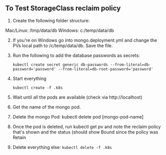 ## To Test StorageClass reclaim policy

1. Create the following folder structure:

Mac/Linux: /tmp/data/db
Windows:   c:/temp/data/db

2. If you're on Windows go into mongo.deployment.yml and change the PVs local path to /c/temp/data/db. Save the file.

3. Run the following to add the database passwords as secrets:

    `kubectl create secret generic db-passwords --from-literal=db-password='password' --from-literal=db-root-password='password'`

4. Start everything

    `kubectl create -f .k8s`

5. Wait until all the pods are available (check via http://localhost)
6. Get the name of the mongo pod.
7. Delete the mongo Pod: kubectl delete pod [mongo-pod-name]
8. Once the pod is deleted, run kubectl get pv and note the reclaim policy that's shown and the status (should show Bound since the policy was Retain
9. Delete everything else: `kubectl delete -f .k8s`